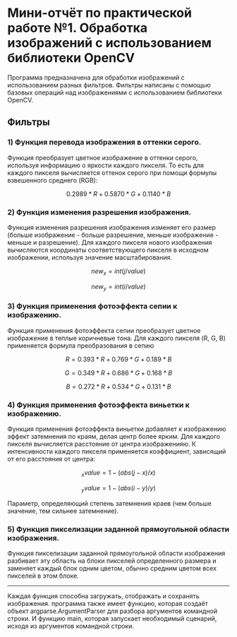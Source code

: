# Мини-отчёт по практической работе №1. Обработка изображений с использованием библиотеки OpenCV

Программа предназначена для обработки изображений с использованием разных фильтров. Фильтры написаны с помощью базовых операций над изображениями с использованием библиотеки OpenCV.
## Фильтры
### 1) Функция перевода изображения в оттенки серого.
Функция преобразует цветное изображение в оттенки серого, используя информацию о яркости каждого пикселя. То есть для каждого пикселя вычисляется оттенок серого при помощи формулы взвешенного среднего (RGB): 
```math
0.2989 * R + 0.5870 * G + 0.1140 * B 
```
### 2) Функция изменения разрешения изображения.
Функция изменения разрешения изображения изменяет его размер (больше изображение - больше разрешение, меньше изображение - меньше и разрешение). Для каждого пикселя нового изображения вычисляются координаты соответствующего пикселя в исходном изображении, используя значение масштабирования.
```math
new_x = int(j/value)
```
```math
new_y = int(i/value)
```
### 3) Функция применения фотоэффекта сепии к изображению.
Функция применения фотоэффекта сепии преобразует цветное изображение в теплые коричневые тона. Для каждого пикселя (R, G, B) применяется формула преобразования в сепию
```math
R = 0.393 * R + 0.769 * G + 0.189 * B
```
```math
G = 0.349 * R + 0.686 * G + 0.168 * B
```
```math
B = 0.272 * R + 0.534 * G + 0.131 * B
```
### 4) Функция применения фотоэффекта виньетки к изображению.
Функция применения фотоэффекта виньетки добавляет к изображению эффект затемнения по краям, делая центр более ярким. Для каждого пикселя вычисляется расстояние от центра изображенияю. К интенсивности каждого пикселя применяется коэффициент, зависящий от его расстояния от центра:
```math
_xvalue = 1 - (abs(j - x) / x)
```
```math
_yvalue = 1 - (abs(i - y) / y) 
```
Параметр, определяющий степень затемнения краев (чем больше значение, тем сильнее затемнение). 
### 5) Функция пикселизации заданной прямоугольной области изображения.
Функция пикселизации заданной прямоугольной области изображения разбивает эту область на блоки пикселей определенного размера и заменяет каждый блок одним цветом, обычно средним цветом всех пикселей в этом блоке. 

--------------------------
Каждая функция способна загружать, отображать и сохранять изображения. 
программа также имеет функцию, которая создаёт объект argparse.ArgumentParser для разбора аргументов командной строки. И функцию main, которая запускает необходимый сценарий, исходя из аргументов командной строки. 